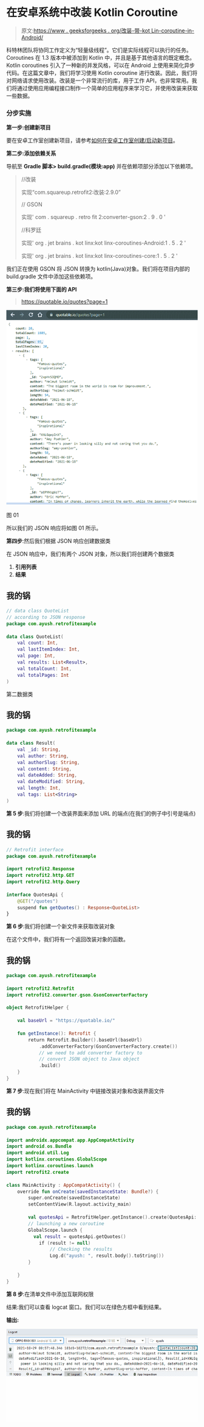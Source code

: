 # 在安卓系统中改装 Kotlin Coroutine

> 原文:[https://www . geeksforgeeks . org/改装-带-kot Lin-coroutine-in-Android/](https://www.geeksforgeeks.org/retrofit-with-kotlin-coroutine-in-android/)

科特林团队将协同工作定义为“轻量级线程”。它们是实际线程可以执行的任务。Coroutines 在 1.3 版本中被添加到 Kotlin 中，并且是基于其他语言的既定概念。Kotlin coroutines 引入了一种新的并发风格，可以在 Android 上使用来简化异步代码。在这篇文章中，我们将学习使用 Kotlin coroutine 进行改装。因此，我们将对网络请求使用改装。改装是一个非常流行的库，用于工作 API，也非常常用。我们将通过使用应用编程接口制作一个简单的应用程序来学习它，并使用改装来获取一些数据。

### **分步实施**

**第一步:创建新项目**

要在安卓工作室创建新项目，请参考[如何在安卓工作室创建/启动新项目](https://www.geeksforgeeks.org/android-how-to-create-start-a-new-project-in-android-studio/)。

**第二步:添加依赖关系**

导航至 **Gradle 脚本> build.gradle(模块:app)** 并在依赖项部分添加以下依赖项。

> //改装
> 
> 实现“com.squareup.retrofit2:改装:2.9.0”
> 
> // GSON
> 
> 实现' com . squareup . retro fit 2:converter-gson:2 . 9 . 0 '
> 
> //科罗廷
> 
> 实现' org . jet brains . kot linx:kot linx-coroutines-Android:1 . 5 . 2 '
> 
> 实现' org . jet brains . kot linx:kot linx-coroutines-core:1 . 5 . 2 '

我们正在使用 GSON 将 JSON 转换为 kotlin(Java)对象。我们将在项目内部的 build.gradle 文件中添加这些依赖项。

**第三步:我们将使用下面的 API**

> https://quotable.io/quotes?page=1

![](img/10f9fd6075212e4c291ff447000a8861.png)

图 01

所以我们的 JSON 响应将如图 01 所示。

**第四步**:然后我们根据 JSON 响应创建数据类

在 JSON 响应中，我们有两个 JSON 对象，所以我们将创建两个数据类

1.  **引用列表**
2.  **结果**

## 我的锅

```kt
// data class QuoteList 
// according to JSON response
package com.ayush.retrofitexample

data class QuoteList(
    val count: Int,
    val lastItemIndex: Int,
    val page: Int,
    val results: List<Result>,
    val totalCount: Int,
    val totalPages: Int
)
```

第二数据类

## 我的锅

```kt
package com.ayush.retrofitexample

data class Result(
    val _id: String,
    val author: String,
    val authorSlug: String,
    val content: String,
    val dateAdded: String,
    val dateModified: String,
    val length: Int,
    val tags: List<String>
)
```

**第 5 步**:我们将创建一个改装界面来添加 URL 的端点(在我们的例子中引号是端点)

## 我的锅

```kt
// Retrofit interface
package com.ayush.retrofitexample

import retrofit2.Response
import retrofit2.http.GET
import retrofit2.http.Query

interface QuotesApi {
    @GET("/quotes")
    suspend fun getQuotes() : Response<QuoteList>
}
```

**第 6 步**:我们将创建一个新文件来获取改装对象

在这个文件中，我们将有一个返回改装对象的函数。

## 我的锅

```kt
package com.ayush.retrofitexample

import retrofit2.Retrofit
import retrofit2.converter.gson.GsonConverterFactory

object RetrofitHelper {

    val baseUrl = "https://quotable.io/"

    fun getInstance(): Retrofit {
        return Retrofit.Builder().baseUrl(baseUrl)
            .addConverterFactory(GsonConverterFactory.create()) 
            // we need to add converter factory to 
            // convert JSON object to Java object
            .build()
    }
}
```

**第 7 步**:现在我们将在 MainActivity 中链接改装对象和改装界面文件

## 我的锅

```kt
package com.ayush.retrofitexample

import androidx.appcompat.app.AppCompatActivity
import android.os.Bundle
import android.util.Log
import kotlinx.coroutines.GlobalScope
import kotlinx.coroutines.launch
import retrofit2.create

class MainActivity : AppCompatActivity() {
    override fun onCreate(savedInstanceState: Bundle?) {
        super.onCreate(savedInstanceState)
        setContentView(R.layout.activity_main)

        val quotesApi = RetrofitHelper.getInstance().create(QuotesApi::class.java)
        // launching a new coroutine
        GlobalScope.launch {
          val result = quotesApi.getQuotes()
            if (result != null)
                // Checking the results
                Log.d("ayush: ", result.body().toString())
        }

    }
}
```

**第 8 步**:在清单文件中添加互联网权限

结果:我们可以查看 logcat 窗口。我们可以在绿色方框中看到结果。

**输出:**

![](img/ef8af7e9d23a22f8aef2806d98caa195.png)